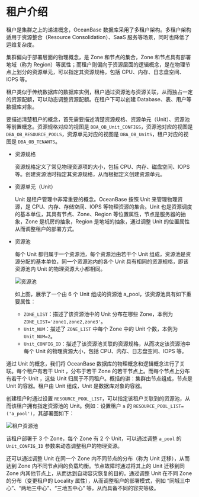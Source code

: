 # 租户介绍

租户是集群之上的递进概念，OceanBase 数据库采用了多租户架构。多租户架构适用于资源整合（Resource Consolidation）、SaaS 服务等场景，同时也降低了运维复杂度。

集群偏向于部署层面的物理概念，是 Zone 和节点的集合，Zone 和节点具有部署地域（称为 Region）等属性；而租户则偏向于资源层面的逻辑概念，是在物理节点上划分的资源单元，可以指定其资源规格，包括 CPU、内存、日志盘空间、IOPS 等。

租户类似于传统数据库的数据库实例，租户通过资源池与资源关联，从而独占一定的资源配额，可以动态调整资源配额。在租户下可以创建 Database、表、用户等数据库对象。

要描述清楚租户的概念，首先需要描述清楚资源规格、资源单元（Unit）、资源池等前置概念。资源规格对应的视图是 `DBA_OB_Unit_CONFIGS`，资源池对应的视图是 `DBA_OB_RESOURCE_POOLS`，资源单元对应的视图是 `DBA_OB_UnitS`，租户对应的视图是 `DBA_OB_TENANTS`。

* 资源规格

  资源规格定义了常见物理资源项的大小，包括 CPU、内存、磁盘空间、IOPS 等。创建资源池时指定其资源规格，从而根据定义创建资源单元。

* 资源单元（Unit）

  Unit 是租户管理中非常重要的概念。OceanBase 按照 Unit 来管理物理资源，是 CPU、内存、存储空间、IOPS 等物理资源的集合。Unit 也是资源调度的基本单位，其具有节点、Zone、Region 等位置属性，节点是服务器的抽象，Zone 是机房的抽象，Region 是地域的抽象，通过调整 Unit 的位置属性从而调整租户的部署方式。

* 资源池

  每个 Unit 都归属于一个资源池，每个资源池由若干个 Unit 组成，资源池是资源分配的基本单位，同一个资源池内的各个 Unit 具有相同的资源规格，即该资源池内 Unit 的物理资源大小都相同。

  ![资源池](https://obbusiness-private.oss-cn-shanghai.aliyuncs.com/doc/img/observer-enterprise/V4.2.1/manage/resource-pool.jpg)

  如上图，展示了一个由 6 个 Unit 组成的资源池 a_pool，该资源池具有如下重要属性：

  * `ZONE_LIST`：描述了该资源池中的 Unit 分布在哪些 Zone，本例为 `ZONE_LIST='zone1,zone2,zone3'`。
  * `Unit_NUM`：描述了 `ZONE_LIST` 中每个 Zone 中的 Unit 个数，本例为 `Unit_NUM=2`。
  * `Unit_CONFIG_ID`：描述了该资源池关联的资源规格，从而决定该资源池中每个 Unit 的物理资源大小，包括 CPU、内存、日志盘空间、IOPS 等。

通过 Unit 的概念，我们将 OceanBase 数据库的物理概念和逻辑概念进行了关联。每个租户有若干 Unit ，分布于若干 Zone 的若干节点上。而每个节点上分布有若干个 Unit ，这些 Unit 归属于不同租户。概括的讲：集群由节点组成，节点是 Unit 的容器。租户由 Unit 组成，Unit 是数据库对象的容器。

创建租户时通过设置 `RESOURCE_POOL_LIST`，可以指定该租户关联到的资源池，从而该租户拥有指定资源池的 Unit。例如：设置租户 `a` 的 `RESOURCE_POOL_LIST=('a_pool')`，其部署图如下：

![租户资源池](https://obbusiness-private.oss-cn-shanghai.aliyuncs.com/doc/img/observer-enterprise/V4.2.1/manage/tenant-resource-pool.jpg)

该租户部署于 3 个 Zone，每个 Zone 有 2 个 Unit，可以通过调整 `a_pool` 的 `Unit_CONFIG_ID` 参数来动态调整租户的物理资源。

还可以通过调整 Unit 在同一个 Zone 内不同节点的分布（称为 Unit 迁移），从而达到 Zone 内不同节点间的负载均衡。节点故障时通过将其上的 Unit 迁移到同 Zone 内其他节点上，从而达到自动容灾恢复的目的。通过调整 Unit 在不同 Zone 的分布（变更租户的 Locality 属性），从而调整租户的部署模式，例如 “同城三中心”、“两地三中心”、“三地五中心” 等，从而具备不同的容灾等级。